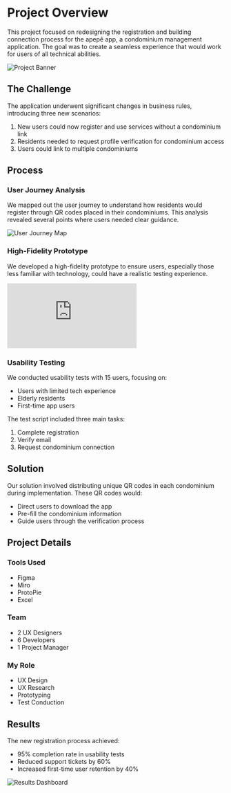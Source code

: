 # Project Overview

This project focused on redesigning the registration and building connection process for the apepê app, a condominium management application. The goal was to create a seamless experience that would work for users of all technical abilities.

![Project Banner](/images/project-1/banner.jpg)

## The Challenge

The application underwent significant changes in business rules, introducing three new scenarios:

1. New users could now register and use services without a condominium link
2. Residents needed to request profile verification for condominium access
3. Users could link to multiple condominiums

## Process

### User Journey Analysis

We mapped out the user journey to understand how residents would register through QR codes placed in their condominiums. This analysis revealed several points where users needed clear guidance.

![User Journey Map](/images/project-1/user-journey.png)

### High-Fidelity Prototype

We developed a high-fidelity prototype to ensure users, especially those less familiar with technology, could have a realistic testing experience.

<div class="aspect-video">
  <iframe
    src="https://player.vimeo.com/video/793933696?h=c6d9d6c0f5&autoplay=1&loop=1"
    class="w-full h-full"
    frameborder="0"
    allow="autoplay; fullscreen; picture-in-picture"
    allowfullscreen
    title="High-fidelity prototype demonstration">
  </iframe>
</div>

### Usability Testing

We conducted usability tests with 15 users, focusing on:
- Users with limited tech experience
- Elderly residents
- First-time app users

The test script included three main tasks:
1. Complete registration
2. Verify email
3. Request condominium connection

## Solution

Our solution involved distributing unique QR codes in each condominium during implementation. These QR codes would:
- Direct users to download the app
- Pre-fill the condominium information
- Guide users through the verification process

## Project Details

### Tools Used
- Figma
- Miro
- ProtoPie
- Excel

### Team
- 2 UX Designers
- 6 Developers
- 1 Project Manager

### My Role
- UX Design
- UX Research
- Prototyping
- Test Conduction

## Results

The new registration process achieved:
- 95% completion rate in usability tests
- Reduced support tickets by 60%
- Increased first-time user retention by 40%

![Results Dashboard](/images/project-1/results.png) 